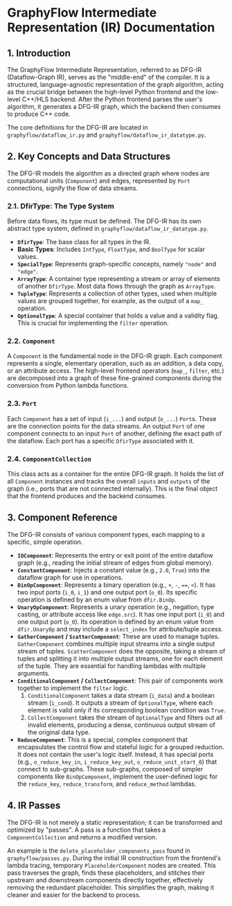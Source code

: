 # GraphyFlow Intermediate Representation (IR) Documentation

## 1. Introduction

The GraphyFlow Intermediate Representation, referred to as DFG-IR (Dataflow-Graph IR), serves as the "middle-end" of the compiler. It is a structured, language-agnostic representation of the graph algorithm, acting as the crucial bridge between the high-level Python frontend and the low-level C++/HLS backend. After the Python frontend parses the user's algorithm, it generates a DFG-IR graph, which the backend then consumes to produce C++ code.

The core definitions for the DFG-IR are located in `graphyflow/dataflow_ir.py` and `graphyflow/dataflow_ir_datatype.py`.

## 2. Key Concepts and Data Structures

The DFG-IR models the algorithm as a directed graph where nodes are computational units (`Component`) and edges, represented by `Port` connections, signify the flow of data streams.

### 2.1. DfirType: The Type System

Before data flows, its type must be defined. The DFG-IR has its own abstract type system, defined in `graphyflow/dataflow_ir_datatype.py`.

* **`DfirType`**: The base class for all types in the IR.
* **Basic Types**: Includes `IntType`, `FloatType`, and `BoolType` for scalar values.
* **`SpecialType`**: Represents graph-specific concepts, namely `"node"` and `"edge"`.
* **`ArrayType`**: A container type representing a stream or array of elements of another `DfirType`. Most data flows through the graph as `ArrayType`.
* **`TupleType`**: Represents a collection of other types, used when multiple values are grouped together, for example, as the output of a `map_` operation.
* **`OptionalType`**: A special container that holds a value and a validity flag. This is crucial for implementing the `filter` operation.

### 2.2. `Component`
A `Component` is the fundamental node in the DFG-IR graph. Each component represents a single, elementary operation, such as an addition, a data copy, or an attribute access. The high-level frontend operators (`map_`, `filter`, etc.) are decomposed into a graph of these fine-grained components during the conversion from Python lambda functions.

### 2.3. `Port`
Each `Component` has a set of input (`i_...`) and output (`o_...`) `Port`s. These are the connection points for the data streams. An output `Port` of one component connects to an input `Port` of another, defining the exact path of the dataflow. Each port has a specific `DfirType` associated with it.

### 2.4. `ComponentCollection`
This class acts as a container for the entire DFG-IR graph. It holds the list of all `Component` instances and tracks the overall `inputs` and `outputs` of the graph (i.e., ports that are not connected internally). This is the final object that the frontend produces and the backend consumes.

## 3. Component Reference

The DFG-IR consists of various component types, each mapping to a specific, simple operation.

* **`IOComponent`**: Represents the entry or exit point of the entire dataflow graph (e.g., reading the initial stream of edges from global memory).
* **`ConstantComponent`**: Injects a constant value (e.g., `2.0`, `True`) into the dataflow graph for use in operations.
* **`BinOpComponent`**: Represents a binary operation (e.g., `+`, `-`, `==`, `<`). It has two input ports (`i_0`, `i_1`) and one output port (`o_0`). Its specific operation is defined by an enum value from `dfir.BinOp`.
* **`UnaryOpComponent`**: Represents a unary operation (e.g., negation, type casting, or attribute access like `edge.src`). It has one input port (`i_0`) and one output port (`o_0`). Its operation is defined by an enum value from `dfir.UnaryOp` and may include a `select_index` for attribute/tuple access.
* **`GatherComponent` / `ScatterComponent`**: These are used to manage tuples. `GatherComponent` combines multiple input streams into a single output stream of tuples. `ScatterComponent` does the opposite, taking a stream of tuples and splitting it into multiple output streams, one for each element of the tuple. They are essential for handling lambdas with multiple arguments.
* **`ConditionalComponent` / `CollectComponent`**: This pair of components work together to implement the `filter` logic.
    1.  `ConditionalComponent` takes a data stream (`i_data`) and a boolean stream (`i_cond`). It outputs a stream of `OptionalType`, where each element is valid only if its corresponding boolean condition was `True`.
    2.  `CollectComponent` takes the stream of `OptionalType` and filters out all invalid elements, producing a dense, continuous output stream of the original data type.
* **`ReduceComponent`**: This is a special, complex component that encapsulates the control flow and stateful logic for a grouped reduction. It does not contain the user's logic itself. Instead, it has special ports (e.g., `o_reduce_key_in`, `i_reduce_key_out`, `o_reduce_unit_start_0`) that connect to sub-graphs. These sub-graphs, composed of simpler components like `BinOpComponent`, implement the user-defined logic for the `reduce_key`, `reduce_transform`, and `reduce_method` lambdas.

## 4. IR Passes

The DFG-IR is not merely a static representation; it can be transformed and optimized by "passes". A pass is a function that takes a `ComponentCollection` and returns a modified version.

An example is the `delete_placeholder_components_pass` found in `graphyflow/passes.py`. During the initial IR construction from the frontend's lambda tracing, temporary `PlaceholderComponent` nodes are created. This pass traverses the graph, finds these placeholders, and stitches their upstream and downstream components directly together, effectively removing the redundant placeholder. This simplifies the graph, making it cleaner and easier for the backend to process.
